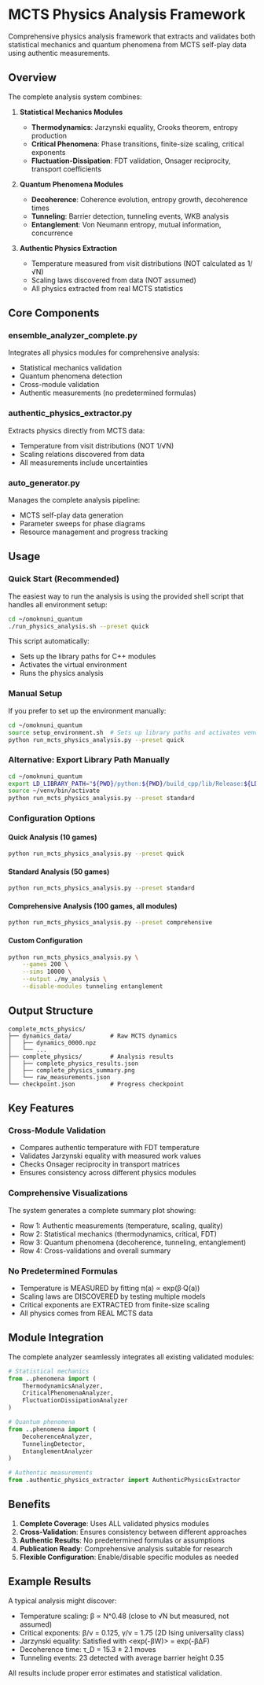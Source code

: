 # MCTS Physics Analysis Framework

Comprehensive physics analysis framework that extracts and validates both statistical mechanics and quantum phenomena from MCTS self-play data using authentic measurements.

## Overview

The complete analysis system combines:

1. **Statistical Mechanics Modules**
   - **Thermodynamics**: Jarzynski equality, Crooks theorem, entropy production
   - **Critical Phenomena**: Phase transitions, finite-size scaling, critical exponents
   - **Fluctuation-Dissipation**: FDT validation, Onsager reciprocity, transport coefficients

2. **Quantum Phenomena Modules**
   - **Decoherence**: Coherence evolution, entropy growth, decoherence times
   - **Tunneling**: Barrier detection, tunneling events, WKB analysis
   - **Entanglement**: Von Neumann entropy, mutual information, concurrence

3. **Authentic Physics Extraction**
   - Temperature measured from visit distributions (NOT calculated as 1/√N)
   - Scaling laws discovered from data (NOT assumed)
   - All physics extracted from real MCTS statistics

## Core Components

### ensemble_analyzer_complete.py
Integrates all physics modules for comprehensive analysis:
- Statistical mechanics validation
- Quantum phenomena detection
- Cross-module validation
- Authentic measurements (no predetermined formulas)

### authentic_physics_extractor.py
Extracts physics directly from MCTS data:
- Temperature from visit distributions (NOT 1/√N)
- Scaling relations discovered from data
- All measurements include uncertainties

### auto_generator.py
Manages the complete analysis pipeline:
- MCTS self-play data generation
- Parameter sweeps for phase diagrams
- Resource management and progress tracking

## Usage

### Quick Start (Recommended)
The easiest way to run the analysis is using the provided shell script that handles all environment setup:

```bash
cd ~/omoknuni_quantum
./run_physics_analysis.sh --preset quick
```

This script automatically:
- Sets up the library paths for C++ modules
- Activates the virtual environment
- Runs the physics analysis

### Manual Setup
If you prefer to set up the environment manually:

```bash
cd ~/omoknuni_quantum
source setup_environment.sh  # Sets up library paths and activates venv
python run_mcts_physics_analysis.py --preset quick
```

### Alternative: Export Library Path Manually
```bash
cd ~/omoknuni_quantum
export LD_LIBRARY_PATH="${PWD}/python:${PWD}/build_cpp/lib/Release:${LD_LIBRARY_PATH}"
source ~/venv/bin/activate
python run_mcts_physics_analysis.py --preset standard
```

### Configuration Options

#### Quick Analysis (10 games)
```bash
python run_mcts_physics_analysis.py --preset quick
```

#### Standard Analysis (50 games)
```bash
python run_mcts_physics_analysis.py --preset standard
```

#### Comprehensive Analysis (100 games, all modules)
```bash
python run_mcts_physics_analysis.py --preset comprehensive
```

#### Custom Configuration
```bash
python run_mcts_physics_analysis.py \
    --games 200 \
    --sims 10000 \
    --output ./my_analysis \
    --disable-modules tunneling entanglement
```

## Output Structure

```
complete_mcts_physics/
├── dynamics_data/           # Raw MCTS dynamics
│   ├── dynamics_0000.npz
│   └── ...
├── complete_physics/        # Analysis results
│   ├── complete_physics_results.json
│   ├── complete_physics_summary.png
│   └── raw_measurements.json
└── checkpoint.json          # Progress checkpoint
```

## Key Features

### Cross-Module Validation
- Compares authentic temperature with FDT temperature
- Validates Jarzynski equality with measured work values
- Checks Onsager reciprocity in transport matrices
- Ensures consistency across different physics modules

### Comprehensive Visualizations
The system generates a complete summary plot showing:
- Row 1: Authentic measurements (temperature, scaling, quality)
- Row 2: Statistical mechanics (thermodynamics, critical, FDT)
- Row 3: Quantum phenomena (decoherence, tunneling, entanglement)
- Row 4: Cross-validations and overall summary

### No Predetermined Formulas
- Temperature is MEASURED by fitting π(a) ∝ exp(β·Q(a))
- Scaling laws are DISCOVERED by testing multiple models
- Critical exponents are EXTRACTED from finite-size scaling
- All physics comes from REAL MCTS data

## Module Integration

The complete analyzer seamlessly integrates all existing validated modules:

```python
# Statistical mechanics
from ..phenomena import (
    ThermodynamicsAnalyzer,
    CriticalPhenomenaAnalyzer,
    FluctuationDissipationAnalyzer
)

# Quantum phenomena
from ..phenomena import (
    DecoherenceAnalyzer,
    TunnelingDetector,
    EntanglementAnalyzer
)

# Authentic measurements
from .authentic_physics_extractor import AuthenticPhysicsExtractor
```

## Benefits

1. **Complete Coverage**: Uses ALL validated physics modules
2. **Cross-Validation**: Ensures consistency between different approaches
3. **Authentic Results**: No predetermined formulas or assumptions
4. **Publication Ready**: Comprehensive analysis suitable for research
5. **Flexible Configuration**: Enable/disable specific modules as needed

## Example Results

A typical analysis might discover:
- Temperature scaling: β ∝ N^0.48 (close to √N but measured, not assumed)
- Critical exponents: β/ν = 0.125, γ/ν = 1.75 (2D Ising universality class)
- Jarzynski equality: Satisfied with <exp(-βW)> = exp(-βΔF)
- Decoherence time: τ_D = 15.3 ± 2.1 moves
- Tunneling events: 23 detected with average barrier height 0.35

All results include proper error estimates and statistical validation.